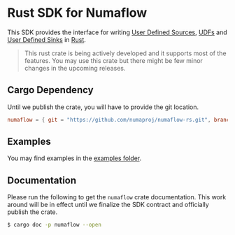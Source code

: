 # Rust SDK for Numaflow

This SDK provides the interface for writing [User Defined Sources](https://numaflow.numaproj.io/user-guide/sources/user-defined-sources/), [UDFs](https://numaflow.numaproj.io/user-guide/user-defined-functions/user-defined-functions/) 
and [User Defined Sinks](https://numaflow.numaproj.io/user-guide/sinks/user-defined-sinks/) in [Rust](https://www.rust-lang.org/).

> This rust crate is being actively developed and it supports
> most of the features. You may use this crate but there might be
> few minor changes in the upcoming releases.


## Cargo Dependency
Until we publish the crate, you will have to provide the
git location.

```toml
numaflow = { git = "https://github.com/numaproj/numaflow-rs.git", branch="main" }
```

## Examples

You may find examples in the [examples folder](./examples).

## Documentation

Please run the following to get the `numaflow` crate documentation.
This work around will be in effect until we finalize the SDK contract
and officially publish the crate.

```bash
$ cargo doc -p numaflow --open
```

